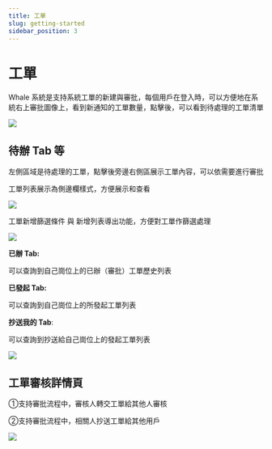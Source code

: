 ```yaml
---
title: 工單
slug: getting-started
sidebar_position: 3
---
```



# 工單

Whale 系統是支持系統工單的新建與審批，每個用戶在登入時，可以方便地在系統右上審批圖像上，看到新通知的工單數量，點擊後，可以看到待處理的工單清單

<img src="/assets/UxnSb45ifoGHe6xBUvncZTMLnVE.png" src-width="896" src-height="80" align="center"/>

## **待辦 Tab 等**

左側區域是待處理的工單，點擊後旁邊右側區展示工單內容，可以依需要進行審批

工單列表展示為側邊欄樣式，方便展示和查看

<img src="/assets/VWYlbhOrromJDsxsIQacHtoKnwg.png" src-width="1900" src-height="1706" align="center"/>

工單新增篩選條件 與 新增列表導出功能，方便對工單作篩選處理

<img src="/assets/EC4NbflcroxHPWx5zqrcbtD8nBe.png" src-width="1250" src-height="328" align="center"/>

<b>已辦 Tab:</b>

可以查詢到自己崗位上的已辦（審批）工單歷史列表

<b>已發起 Tab:</b>

可以查詢到自己崗位上的所發起工單列表

**抄送我的 Tab**:

可以查詢到抄送給自己崗位上的發起工單列表

<img src="/assets/BOwcbsP4GoNnVjxRH3JcgkOknud.png" src-width="1274" src-height="1632" align="center"/>

## 工單審核詳情頁

①支持審批流程中，審核人轉交工單給其他人審核

②支持審批流程中，相關人抄送工單給其他用戶

<img src="/assets/NrVPbgQgSo8ILNxVLttcpMCZnPf.png" src-width="1210" src-height="1520"/>

